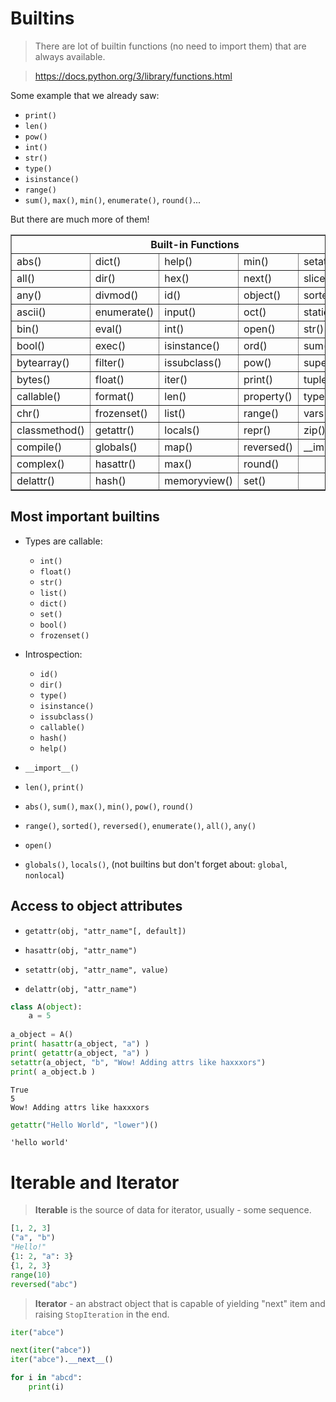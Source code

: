 # Builtins

> There are lot of builtin functions (no need to import them) that are always available.

> https://docs.python.org/3/library/functions.html

Some example that we already saw: 
* `print()`
* `len()`
* `pow()`
* `int()`
* `str()`
* `type()`
* `isinstance()`
* `range()`
* `sum()`, `max()`, `min()`, `enumerate()`, `round()`...

But there are much more of them!

<table border="1" class="docutils">
<thead valign="bottom">
<tr class="row-odd">
<th class="head" colspan=5><center>Built-in Functions</center></th>
</tr>
</thead>
<tbody valign="top">
<tr class="row-even"><td>abs()</td>
<td>dict()</td>
<td>help()</td>
<td>min()</td>
<td>setattr()</td>
</tr>
<tr class="row-odd"><td>all()</td>
<td>dir()</td>
<td>hex()</td>
<td>next()</td>
<td>slice()</td>
</tr>
<tr class="row-even"><td>any()</td>
<td>divmod()</td>
<td>id()</td>
<td>object()</td>
<td>sorted()</td>
</tr>
<tr class="row-odd"><td>ascii()</td>
<td>enumerate()</td>
<td>input()</td>
<td>oct()</td>
<td>staticmethod()</td>
</tr>
<tr class="row-even"><td>bin()</td>
<td>eval()</td>
<td>int()</td>
<td>open()</td>
<td>str()</td>
</tr>
<tr class="row-odd"><td>bool()</td>
<td>exec()</td>
<td>isinstance()</td>
<td>ord()</td>
<td>sum()</td>
</tr>
<tr class="row-even"><td>bytearray()</td>
<td>filter()</td>
<td>issubclass()</td>
<td>pow()</td>
<td>super()</td>
</tr>
<tr class="row-odd"><td>bytes()</td>
<td>float()</td>
<td>iter()</td>
<td>print()</td>
<td>tuple()</td>
</tr>
<tr class="row-even"><td>callable()</td>
<td>format()</td>
<td>len()</td>
<td>property()</td>
<td>type()</td>
</tr>
<tr class="row-odd"><td>chr()</td>
<td>frozenset()</td>
<td>list()</td>
<td>range()</td>
<td>vars()</td>
</tr>
<tr class="row-even"><td>classmethod()</td>
<td>getattr()</td>
<td>locals()</td>
<td>repr()</td>
<td>zip()</td>
</tr>
<tr class="row-odd"><td>compile()</td>
<td>globals()</td>
<td>map()</td>
<td>reversed()</td>
<td>__import__()</td>
</tr>
<tr class="row-even"><td>complex()</td>
<td>hasattr()</td>
<td>max()</td>
<td>round()</td>
<td>&nbsp;</td>
</tr>
<tr class="row-odd"><td>delattr()</td>
<td>hash()</td>
<td>memoryview()</td>
<td>set()</td>
<td>&nbsp;</td>
</tr>
</tbody>
</table>

## Most important builtins
* Types are callable:
    * `int()`
    * `float()`
    * `str()`
    * `list()`
    * `dict()`
    * `set()`
    * `bool()`
    * `frozenset()`
    

* Introspection:
    * `id()`
    * `dir()`
    * `type()`
    * `isinstance()`
    * `issubclass()`
    * `callable()`
    * `hash()`
    * `help()`

* `__import__()`
* `len()`, `print()`
* `abs()`, `sum()`, `max()`, `min()`,  `pow()`, `round()`
* `range()`, `sorted()`, `reversed()`, `enumerate()`, `all()`, `any()`
* `open()`
* `globals()`, `locals()`, (not builtins but don't forget about: `global`, `nonlocal`)

## Access to object attributes

* `getattr(obj, "attr_name"[, default])`

* `hasattr(obj, "attr_name")`

* `setattr(obj, "attr_name", value)`

* `delattr(obj, "attr_name")`
 


```python
class A(object):
    a = 5
    
a_object = A()
print( hasattr(a_object, "a") )
print( getattr(a_object, "a") )
setattr(a_object, "b", "Wow! Adding attrs like haxxxors")
print( a_object.b )  
```

    True
    5
    Wow! Adding attrs like haxxxors



```python
getattr("Hello World", "lower")()
```




    'hello world'



# Iterable and Iterator

> **Iterable** is the source of data for iterator, usually - some sequence.

```python
[1, 2, 3]
("a", "b")
"Hello!"
{1: 2, "a": 3}
{1, 2, 3}
range(10)
reversed("abc")
```

> **Iterator** - an abstract object that is capable of yielding "next" item and raising `StopIteration` in the end.

```python
iter("abce")

next(iter("abce"))
iter("abce").__next__()

for i in "abcd":
    print(i)
```
